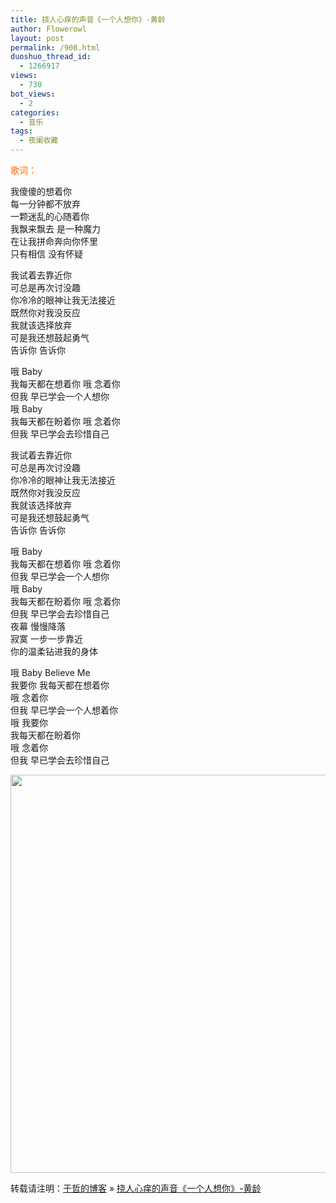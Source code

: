 ```yaml
---
title: 挠人心痒的声音《一个人想你》-黄龄
author: Flowerowl
layout: post
permalink: /908.html
duoshuo_thread_id:
  - 1266917
views:
  - 730
bot_views:
  - 2
categories:
  - 音乐
tags:
  - 夜阑收藏
---
```

  
<span style="color: #ff6600;">歌词：</span>

我傻傻的想着你  
每一分钟都不放弃  
一颗迷乱的心随着你  
我飘来飘去 是一种魔力  
在让我拼命奔向你怀里  
只有相信 没有怀疑

我试着去靠近你  
可总是再次讨没趣  
你冷冷的眼神让我无法接近  
既然你对我没反应  
我就该选择放弃  
可是我还想鼓起勇气  
告诉你 告诉你

哦 Baby  
我每天都在想着你 哦 念着你  
但我 早已学会一个人想你  
哦 Baby  
我每天都在盼着你 哦 念着你  
但我 早已学会去珍惜自己

我试着去靠近你  
可总是再次讨没趣  
你冷冷的眼神让我无法接近  
既然你对我没反应  
我就该选择放弃  
可是我还想鼓起勇气  
告诉你 告诉你

哦 Baby  
我每天都在想着你 哦 念着你  
但我 早已学会一个人想你  
哦 Baby  
我每天都在盼着你 哦 念着你  
但我 早已学会去珍惜自己  
夜幕 慢慢降落  
寂寞 一步一步靠近  
你的温柔钻进我的身体

哦 Baby Believe Me  
我要你 我每天都在想着你  
哦 念着你  
但我 早已学会一个人想着你  
哦 我要你  
我每天都在盼着你  
哦 念着你  
但我 早已学会去珍惜自己

<img class="aligncenter size-full wp-image-909" title="Lazynight | 夜阑" src="http://lazynight.me/wp-content/uploads/2011/11/12936262156298.jpg" alt="" width="510" height="637" />

转载请注明：[于哲的博客][1] &raquo; [挠人心痒的声音《一个人想你》-黄龄][2]

 [1]: http://localhost/wordpress
 [2]: http://localhost/wordpress/908.html